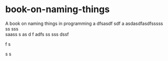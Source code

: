# book-on-naming-things
A book on naming things in programming
a
dfsasdf  sdf
a asdasdfasdfsssss ss
sss    
  saass
s as d f
adfs    ss
sss
   dssf
 
f
s
 
s
s
